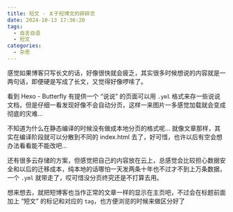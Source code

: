 ```yaml
---
title: 短文 - 关于短博文的碎碎念
date: 2024-10-13 17:36:20
tags:
  - 自言自语
  - 短文
categories:
  - 杂思
---
```


感觉如果博客只写长文的话，好像很快就会疲乏，其实很多时候想说的内容就是一两句话，即便硬是写成了长文，又觉得好像啰嗦了。

看到 Hexo - Butterfly 有提供一个 “说说” 的页面可以用 `.yml` 格式来存一些说说文档，但是仔细一看发现好像不会自动分页，这样一来图片一多感觉加载就会变成彻底的灾难...

不知道为什么在静态编译的时候没有做成本地分页的格式呢... 就像文章那样，其实在编译阶段就可以分散到不同的 index.html 去了，好可惜，也许以后有空会想办法看看能不能改吧...

还有很多云存储的方案，但感觉把自己的内容放在云上，总感觉会比较担心数据安全和以后的迁移成本，纯本地的话哪怕一天发两条十年也不过才不到上万条数据，一个 `.yml` 就带走了，哎可惜没分页终究还是不打算去用。

想来想去，就把短博客也当作正常的文章一样的显示在主页吧，不过会在标题前面加上 “短文” 的标记和对应的 `tag`，也方便浏览的时候来做区分好了
